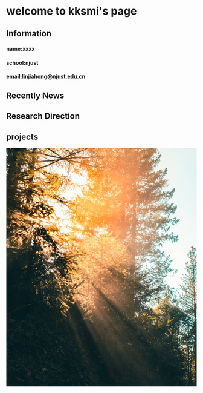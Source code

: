 # welcome to kksmi's page
##  Information
#### name:xxxx
#### school:njust
#### email:linjiahong@njust.edu.cn


## Recently News


## Research Direction

## projects
![Image](rV5qv_ETZvY.jpg)
